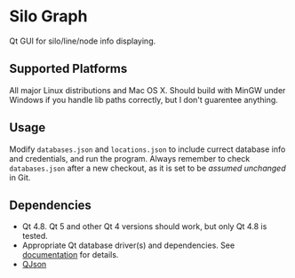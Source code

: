 # Silo Graph

Qt GUI for silo/line/node info displaying.


## Supported Platforms

All major Linux distributions and Mac OS X. Should build with MinGW under
Windows if you handle lib paths correctly, but I don't guarentee anything.


## Usage

Modify `databases.json` and `locations.json` to include currect database info
and credentials, and run the program. Always remember to check `databases.json`
after a new checkout, as it is set to be *assumed unchanged* in Git.


## Dependencies

* Qt 4.8. Qt 5 and other Qt 4 versions should work, but only Qt 4.8 is tested.
* Appropriate Qt database driver(s) and dependencies.
  See [documentation](http://qt-project.org/doc/qt-4.8/sql-driver.html) for
  details.
* [QJson](http://qjson.sourceforge.net)
